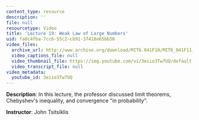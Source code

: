 ```yaml
---
content_type: resource
description: ''
file: null
resourcetype: Video
title: 'Lecture 19: Weak Law of Large Numbers'
uid: fa8c4fba-7cc6-55c2-cb91-37418e65bb56
video_files:
  archive_url: http://www.archive.org/download/MIT6.041F10/MIT6_041F11_lec19_300k.mp4
  video_captions_file: null
  video_thumbnail_file: https://img.youtube.com/vi/3eiio3Tw7UQ/default.jpg
  video_transcript_file: null
video_metadata:
  youtube_id: 3eiio3Tw7UQ
---
```


**Description**: In this lecture, the professor discussed limit theorems, Chebyshev's inequality, and convergence "in probability".

**Instructor**: John Tsitsiklis